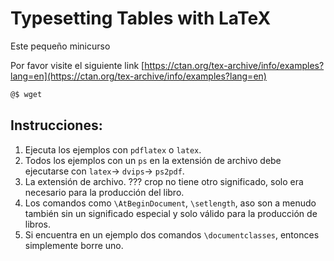 Typesetting Tables with LaTeX
===

Este pequeño minicurso


Por favor visite el siguiente link [https://ctan.org/tex-archive/info/examples?lang=en](https://ctan.org/tex-archive/info/examples?lang=en)

```bash
@$ wget 
```

## Instrucciones:

1. Ejecuta los ejemplos con `pdflatex` o `latex`.
2. Todos los ejemplos con un `ps` en la extensión de archivo debe ejecutarse con `latex`-> `dvips`-> `ps2pdf`.
3. La extensión de archivo. ??? crop no tiene otro significado, solo era necesario para la producción del libro.
4. Los comandos como `\AtBeginDocument`, `\setlength`, aso son a menudo también sin un significado especial y solo válido para la producción de libros.
5. Si encuentra en un ejemplo dos comandos `\documentclasses`, entonces simplemente borre uno.

